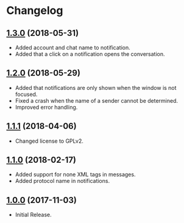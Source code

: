 # Changelog

## <a name="1.3.0"></a>[1.3.0](#1.3.0) (2018-05-31)
- Added account and chat name to notification.
- Added that a click on a notification opens the conversation.

## <a name="1.2.0"></a>[1.2.0](#1.2.0) (2018-05-29)
- Added that notifications are only shown when the window is not focused.
- Fixed a crash when the name of a sender cannot be determined.
- Improved error handling.

## <a name="1.1.1"></a>[1.1.1](#1.1.1) (2018-04-06)
- Changed license to GPLv2.

## <a name="1.1.0"></a>[1.1.0](#1.1.0) (2018-02-17)
- Added support for none XML tags in messages.
- Added protocol name in notifications.

## <a name="1.0.0"></a>[1.0.0](#1.0.0) (2017-11-03)
- Initial Release.
